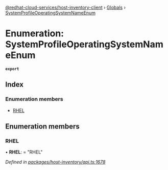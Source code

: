 [@redhat-cloud-services/host-inventory-client](../README.md) › [Globals](../globals.md) › [SystemProfileOperatingSystemNameEnum](systemprofileoperatingsystemnameenum.md)

# Enumeration: SystemProfileOperatingSystemNameEnum

**`export`** 

## Index

### Enumeration members

* [RHEL](systemprofileoperatingsystemnameenum.md#rhel)

## Enumeration members

###  RHEL

• **RHEL**: = "RHEL"

*Defined in [packages/host-inventory/api.ts:1678](https://github.com/RedHatInsights/javascript-clients/blob/master/packages/host-inventory/api.ts#L1678)*
